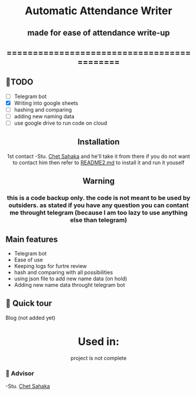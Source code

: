 <div align="center">

# Automatic Attendance Writer
## made for ease of attendance write-up
## ===========================================

<div align="left">

## 🎯TODO

- [ ] Telegram bot
- [X] Writing into google sheets
- [ ] hashing and comparing
- [ ] adding new naming data
- [ ] use google drive to run code on cloud

<div align="center">

## Installation

1st contact -Stu. [Chet Sahaka](https://t.me/stack_overflow_copy_and_paste_py) and he'll take it from there
if you do not want to contact him then refer to [README2.md](README2.md) to install it and run it youself

## Warning

### this is a code backup only. the code is not meant to be used by outsiders. as stated if you have any question you can contant me throught telegram (because I am too lazy to use anything else than telegram)

<div align="left">

## Main features

 - Telegram bot
 - Ease of use
 - Keeping logs for furtre review
 - hash and comparing with all possibilities
 - using json file to add new name data (on hold)
 - Adding new name data throught telegram bot

## 🏹 Quick tour

Blog (not added yet)

<div align="center">

# Used in:

project is not complete

<div align="left">

### 📜 Advisor

-Stu. [Chet Sahaka](https://t.me/stack_overflow_copy_and_paste_py)